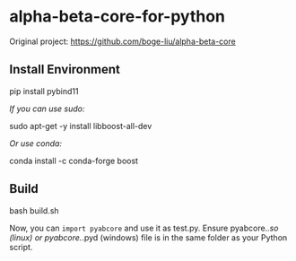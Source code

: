 # alpha-beta-core-for-python

Original project: https://github.com/boge-liu/alpha-beta-core

## Install Environment

pip install pybind11

*If you can use sudo:*

sudo apt-get -y install libboost-all-dev

*Or use conda:*

conda install -c conda-forge boost

## Build

bash build.sh

Now, you can `import pyabcore` and use it as test.py. Ensure pyabcore.*.so (linux) or pyabcore.*.pyd (windows) file is in the same folder as your Python script.